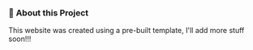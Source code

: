 ### 🚀 **About this Project**
This website was created using a pre-built template, I'll add more stuff soon!!!


